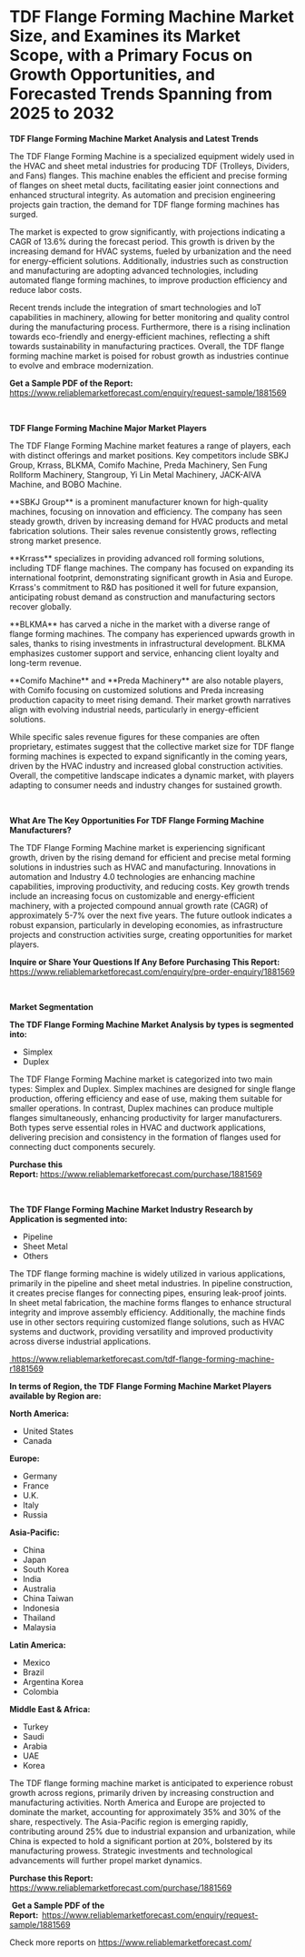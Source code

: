 <p><h1>TDF Flange Forming Machine Market Size, and Examines its Market Scope, with a Primary Focus on Growth Opportunities, and Forecasted Trends Spanning from 2025 to 2032</h1></p><p><strong>TDF Flange Forming Machine Market Analysis and Latest Trends</strong></p>
<p><p>The TDF Flange Forming Machine is a specialized equipment widely used in the HVAC and sheet metal industries for producing TDF (Trolleys, Dividers, and Fans) flanges. This machine enables the efficient and precise forming of flanges on sheet metal ducts, facilitating easier joint connections and enhanced structural integrity. As automation and precision engineering projects gain traction, the demand for TDF flange forming machines has surged.</p><p>The market is expected to grow significantly, with projections indicating a CAGR of 13.6% during the forecast period. This growth is driven by the increasing demand for HVAC systems, fueled by urbanization and the need for energy-efficient solutions. Additionally, industries such as construction and manufacturing are adopting advanced technologies, including automated flange forming machines, to improve production efficiency and reduce labor costs. </p><p>Recent trends include the integration of smart technologies and IoT capabilities in machinery, allowing for better monitoring and quality control during the manufacturing process. Furthermore, there is a rising inclination towards eco-friendly and energy-efficient machines, reflecting a shift towards sustainability in manufacturing practices. Overall, the TDF flange forming machine market is poised for robust growth as industries continue to evolve and embrace modernization.</p></p>
<p><strong>Get a Sample PDF of the Report:&nbsp;</strong> <a href="https://www.reliablemarketforecast.com/enquiry/request-sample/1881569?utm_campaign=3203&utm_medium=2&utm_source=Github&utm_content=ia&utm_term=11042025&utm_id=tdf-flange-forming-machine">https://www.reliablemarketforecast.com/enquiry/request-sample/1881569</a></p>
<p>&nbsp;</p>
<p><strong>TDF Flange Forming Machine Major Market Players</strong></p>
<p><p>The TDF Flange Forming Machine market features a range of players, each with distinct offerings and market positions. Key competitors include SBKJ Group, Krrass, BLKMA, Comifo Machine, Preda Machinery, Sen Fung Rollform Machinery, Stangroup, Yi Lin Metal Machinery, JACK-AIVA Machine, and BOBO Machine.</p><p>**SBKJ Group** is a prominent manufacturer known for high-quality machines, focusing on innovation and efficiency. The company has seen steady growth, driven by increasing demand for HVAC products and metal fabrication solutions. Their sales revenue consistently grows, reflecting strong market presence.</p><p>**Krrass** specializes in providing advanced roll forming solutions, including TDF flange machines. The company has focused on expanding its international footprint, demonstrating significant growth in Asia and Europe. Krrass's commitment to R&D has positioned it well for future expansion, anticipating robust demand as construction and manufacturing sectors recover globally.</p><p>**BLKMA** has carved a niche in the market with a diverse range of flange forming machines. The company has experienced upwards growth in sales, thanks to rising investments in infrastructural development. BLKMA emphasizes customer support and service, enhancing client loyalty and long-term revenue.</p><p>**Comifo Machine** and **Preda Machinery** are also notable players, with Comifo focusing on customized solutions and Preda increasing production capacity to meet rising demand. Their market growth narratives align with evolving industrial needs, particularly in energy-efficient solutions.</p><p>While specific sales revenue figures for these companies are often proprietary, estimates suggest that the collective market size for TDF flange forming machines is expected to expand significantly in the coming years, driven by the HVAC industry and increased global construction activities. Overall, the competitive landscape indicates a dynamic market, with players adapting to consumer needs and industry changes for sustained growth.</p></p>
<p>&nbsp;</p>
<p><strong>What Are The Key Opportunities For TDF Flange Forming Machine Manufacturers?</strong></p>
<p><p>The TDF Flange Forming Machine market is experiencing significant growth, driven by the rising demand for efficient and precise metal forming solutions in industries such as HVAC and manufacturing. Innovations in automation and Industry 4.0 technologies are enhancing machine capabilities, improving productivity, and reducing costs. Key growth trends include an increasing focus on customizable and energy-efficient machinery, with a projected compound annual growth rate (CAGR) of approximately 5-7% over the next five years. The future outlook indicates a robust expansion, particularly in developing economies, as infrastructure projects and construction activities surge, creating opportunities for market players.</p></p>
<p><strong>Inquire or Share Your Questions If Any Before Purchasing This Report:</strong> <a href="https://www.reliablemarketforecast.com/enquiry/pre-order-enquiry/1881569?utm_campaign=3203&utm_medium=2&utm_source=Github&utm_content=ia&utm_term=11042025&utm_id=tdf-flange-forming-machine">https://www.reliablemarketforecast.com/enquiry/pre-order-enquiry/1881569</a></p>
<p>&nbsp;</p>
<p><strong>Market Segmentation</strong></p>
<p><strong>The TDF Flange Forming Machine Market Analysis by types is segmented into:</strong></p>
<p><ul><li>Simplex</li><li>Duplex</li></ul></p>
<p><p>The TDF Flange Forming Machine market is categorized into two main types: Simplex and Duplex. Simplex machines are designed for single flange production, offering efficiency and ease of use, making them suitable for smaller operations. In contrast, Duplex machines can produce multiple flanges simultaneously, enhancing productivity for larger manufacturers. Both types serve essential roles in HVAC and ductwork applications, delivering precision and consistency in the formation of flanges used for connecting duct components securely.</p></p>
<p><strong>Purchase this Report:&nbsp;</strong><a href="https://www.reliablemarketforecast.com/purchase/1881569?utm_campaign=3203&utm_medium=2&utm_source=Github&utm_content=ia&utm_term=11042025&utm_id=tdf-flange-forming-machine">https://www.reliablemarketforecast.com/purchase/1881569</a></p>
<p>&nbsp;</p>
<p><strong>The TDF Flange Forming Machine Market Industry Research by Application is segmented into:</strong></p>
<p><ul><li>Pipeline</li><li>Sheet Metal</li><li>Others</li></ul></p>
<p><p>The TDF flange forming machine is widely utilized in various applications, primarily in the pipeline and sheet metal industries. In pipeline construction, it creates precise flanges for connecting pipes, ensuring leak-proof joints. In sheet metal fabrication, the machine forms flanges to enhance structural integrity and improve assembly efficiency. Additionally, the machine finds use in other sectors requiring customized flange solutions, such as HVAC systems and ductwork, providing versatility and improved productivity across diverse industrial applications.</p></p>
<p><a href="https://www.reliablemarketforecast.com/tdf-flange-forming-machine-r1881569?utm_campaign=3203&utm_medium=2&utm_source=Github&utm_content=ia&utm_term=11042025&utm_id=tdf-flange-forming-machine">&nbsp;https://www.reliablemarketforecast.com/tdf-flange-forming-machine-r1881569</a></p>
<p><strong>In terms of Region, the TDF Flange Forming Machine Market Players available by Region are:</strong></p>
<p>
    <p> <strong> North America: </strong>
        <ul>
            <li>United States</li>
            <li>Canada</li>
        </ul>
        </p> 
    <p> <strong> Europe: </strong>
        <ul>
            <li>Germany</li>
            <li>France</li>
            <li>U.K.</li>
            <li>Italy</li>
            <li>Russia</li>
        </ul>
        </p> 
    <p> <strong> Asia-Pacific: </strong>
        <ul>
            <li>China</li>
            <li>Japan</li>
            <li>South Korea</li>
            <li>India</li>
            <li>Australia</li>
            <li>China Taiwan</li>
            <li>Indonesia</li>
            <li>Thailand</li>
            <li>Malaysia</li>
        </ul>
        </p> 
    <p> <strong> Latin America: </strong>
        <ul>
            <li>Mexico</li>
            <li>Brazil</li>
            <li>Argentina Korea</li>
            <li>Colombia</li>
        </ul>
        </p> 
    <p> <strong> Middle East & Africa: </strong>
        <ul>
            <li>Turkey</li>
            <li>Saudi</li>
            <li>Arabia</li>
            <li>UAE</li>
            <li>Korea</li>
        </ul>
    </p>
    </p>
<p><p>The TDF flange forming machine market is anticipated to experience robust growth across regions, primarily driven by increasing construction and manufacturing activities. North America and Europe are projected to dominate the market, accounting for approximately 35% and 30% of the share, respectively. The Asia-Pacific region is emerging rapidly, contributing around 25% due to industrial expansion and urbanization, while China is expected to hold a significant portion at 20%, bolstered by its manufacturing prowess. Strategic investments and technological advancements will further propel market dynamics.</p></p>
<p><strong>Purchase this Report: </strong><a href="https://www.reliablemarketforecast.com/purchase/1881569?utm_campaign=3203&utm_medium=2&utm_source=Github&utm_content=ia&utm_term=11042025&utm_id=tdf-flange-forming-machine">https://www.reliablemarketforecast.com/purchase/1881569</a></p>
<p>&nbsp;<strong>Get a Sample PDF of the Report:&nbsp;&nbsp;</strong><a href="https://www.reliablemarketforecast.com/enquiry/request-sample/1881569?utm_campaign=3203&utm_medium=2&utm_source=Github&utm_content=ia&utm_term=11042025&utm_id=tdf-flange-forming-machine">https://www.reliablemarketforecast.com/enquiry/request-sample/1881569</a></p>
<p><strong></strong></p>
<p>Check more reports on <a href="https://www.reliablemarketforecast.com/?utm_campaign=3203&utm_medium=2&utm_source=Github&utm_content=ia&utm_term=11042025&utm_id=tdf-flange-forming-machine">https://www.reliablemarketforecast.com/</a></p>